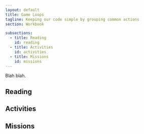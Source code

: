 ```yaml
---
layout: default
title: Game Loops
tagline: Keeping our code simple by grouping common actions
section: Workbook

subsections: 
  - title: Reading
    id: reading
  - title: Activities
    id: activities
  - title: Missions
    id: missions
---
```




Blah blah.


<a id="reading"></a>

## Reading 





<a id="activities"></a>

## Activities 




<a id="missions"></a>

## Missions 